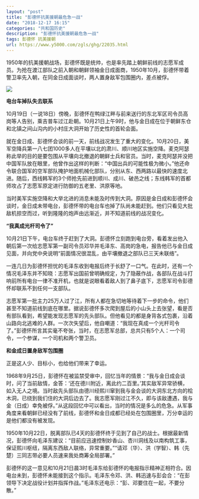 ```yaml
---
layout: "post"
title: "彭德怀抗美援朝最危急一战"
date: "2018-12-17 16:15"
categories: "共和国历史"
description: "彭德怀抗美援朝最危急一战"
tags: 彭德怀 抗美援朝
url: https://www.y5000.com/zgls/ghg/22035.html
---
```






1950年的抗美援朝战场，彭德怀既是统帅，也是率先踏上朝鲜前线的志愿军成员。为抢在渡江部队之前入朝和朝鲜领袖金日成面商，1950年10月，彭德怀带着警卫率先入朝，在同金日成面谈时，两人置身敌军包围圈内，差点被俘。

![](https://img.y5000.com/uploads/allimg/170527/0912332208-0.jpg)

**电台车掉队失去联系**

10月19日（一说18日）傍晚，彭德怀在鸭绿江畔与前来送行的东北军区司令员高岗等人告别，乘吉普车过江赴朝。10月21日上午9时，他与金日成在位于朝鲜东仓和北镇之间山沟内的小村庄大洞开始了历史性的首轮会面。

就在金日成、彭德怀会谈的前一天，前线战况发生了重大的变化。10月20日，美军空降兵第一八七团1000多人在平壤以北的肃川、顺川地区实施空降。麦克阿瑟称此举的目的是要包围从平壤向北撤退的朝鲜士兵和官员。当时，麦克阿瑟并没把中国军队放在眼里，他曾作出这样的判断：“中国出兵的可能性极为微小。”他还命令联合国军的空军部队掩护地面机械化部队，分别从东、西两路以最快的速度北进。随后，西线韩军的3个师抢先前进到顺川、成川、破邑之线；东线韩军的首都师攻占了志愿军原定进行防御的五老里、洪原等地。

当时美军实施空降和大举北进的消息未能及时传到大洞。原因是金日成和彭德怀会谈时，金日成未带电台，彭德怀带的电台车也掉了队尚未能赶到。他们只看见大批敌机掠空而过，听到隆隆的炮声由远渐近，并不知道前线的战况变化。

**“我真成光杆司令了”**

10月21日下午，电台车终于赶到了大洞。彭德怀立刻跑到电台旁，看着发出他入朝后第一次给志愿军第一副司令员邓华并毛泽东、高岗的急电，报告他已与金日成见面，并向党中央说明“前面情况很混乱，由平壤撤退之部队已三天未联络”。

一连几日为彭德怀担忧的毛泽东收到电报后终于长舒了一口气。在此时，还有一个情况毛泽东并不知晓：志愿军出国前曾明确规定，为了隐蔽作战，各部队在战斗打响前所有电台一律不准开机，也就是说眼看着敌人到了鼻子底下，志愿军司令彭德怀却联系不到任何一支部队。

志愿军第一批主力25万人过了江，所有人都在急切地等待着下一步的命令，他们甚至不知道前线到底在哪里。据说彭德怀多次爬到屋后的小山头上去张望，看是否有部队看到，希望能发现志愿军的先头部队。但他看见的都是身背各式包裹，沿着山路向北逃难的人群。一次次失望后，他自嘲道：“我现在真成一个光杆司令了。”彭德怀所言其实毫不夸张，当时，在志愿军总部，总共只有5个人：一个司令，一个参谋，一个司机和两个警卫员。

**和金成日置身敌军包围圈**

正是这人少、目标小，也给他们带来了幸运。

1968年9月25日，彭德怀在被监禁受审中，回忆当年的情景：“我与金日成会谈时，问了当前敌情，金答：‘还在德川附近，离此约二百里。’其实敌军异常骄横，如入无人之境。当时敌先头部队由德川经熙川窜到我与金会谈的大洞东北方向的桧木洞，已绕到我们住的大洞后边去了。我志愿军刚过江不久，即与该敌遭遇，我与金（日成）幸免被俘。”从这段回忆中可以看出，当时的情况是多么的危急。从军事角度来看朝鲜已经没有了前线，彭德怀和金日成都已经处在包围圈里，万分幸运的是他们都没有被发现。

1950年10月22日，脱离部队已4天的彭德怀终于见到了自己的战士。根据最新情况，彭德怀向毛泽东建议：“目前应迅速控制妙香山、杏川洞线及以南构筑工事，保证熙川枢纽，隔离东西敌人联络，异常重要。”“请邓（华）、洪（学智）、韩（先楚）三同志带必要人员速来我处商筹全局部署。”

彭德怀的这一意见和10月21日晨3时毛泽东给彭德怀的电报指示精神正相符合。因电台未到，彭德怀未能接到这个指示。毛泽东令邓、洪、韩迅速与彭会合：“在彭领导下决定战役计划并指挥作战。”毛泽东还电示：“彭、邓要住在一起，不要分散。”
